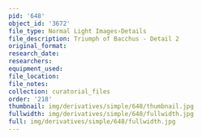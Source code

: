 ```yaml
---
pid: '648'
object_id: '3672'
file_type: Normal Light Images›Details
file_description: Triumph of Bacchus - Detail 2
original_format:
research_date:
researchers:
equipment_used:
file_location:
file_notes:
collection: curatorial_files
order: '218'
thumbnail: img/derivatives/simple/648/thumbnail.jpg
fullwidth: img/derivatives/simple/648/fullwidth.jpg
full: img/derivatives/simple/648/fullwidth.jpg
---
```

